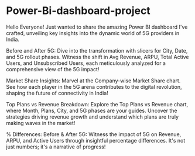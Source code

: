 # Power-Bi-dashboard-project

Hello Everyone! Just wanted to share the amazing Power BI dashboard I've crafted, unveiling key insights into the dynamic world of 5G providers in India.

Before and After 5G:
Dive into the transformation with slicers for City, Date, and 5G rollout phases. Witness the shift in Avg Revenue, ARPU, Total Active Users, and Unsubscribed Users, each meticulously analyzed for a comprehensive view of the 5G impact!

Market Share Insights:
Marvel at the Company-wise Market Share chart. See how each player in the 5G arena contributes to the digital revolution, shaping the future of connectivity in India!

Top Plans vs Revenue Breakdown:
Explore the Top Plans vs Revenue chart, where Month, Plans, City, and 5G phases are your guides. Uncover the strategies driving revenue growth and understand which plans are truly making waves in the market!

% Differences: Before & After 5G:
Witness the impact of 5G on Revenue, ARPU, and Active Users through insightful percentage differences. It's not just numbers; it's a narrative of progress!
